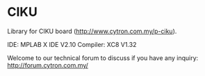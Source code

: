 # CIKU
Library for CIKU board (http://www.cytron.com.my/p-ciku).

IDE: MPLAB X IDE V2.10
Compiler: XC8 V1.32

Welcome to our technical forum to discuss if you have any inquiry: http://forum.cytron.com.my/
